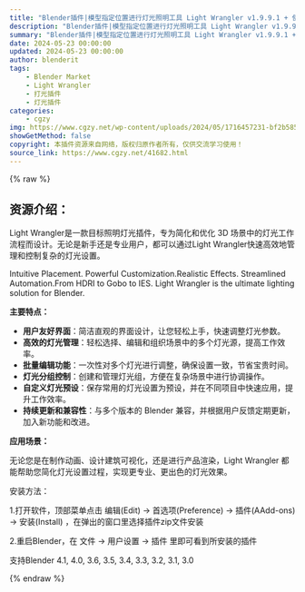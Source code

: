 ```yaml
---
title: "Blender插件|模型指定位置进行灯光照明工具 Light Wrangler v1.9.9.1 + 使用教程"
description: "Blender插件|模型指定位置进行灯光照明工具 Light Wrangler v1.9.9.1 + 使用教程"
summary: "Blender插件|模型指定位置进行灯光照明工具 Light Wrangler v1.9.9.1 + 使用教程"
date: 2024-05-23 00:00:00
updated: 2024-05-23 00:00:00
author: blenderit
tags: 
    - Blender Market
    - Light Wrangler
    - 打光插件
    - 灯光插件
categories:
    - cgzy
img: https://www.cgzy.net/wp-content/uploads/2024/05/1716457231-bf2b585aaeb7a04.webp
showGetMethod: false
copyright: 本插件资源来自网络，版权归原作者所有，仅供交流学习使用！
source_link: https://www.cgzy.net/41682.html
---
```


{% raw %}
<div class="wp-block-pandastudio-title"><div class="title_style_01"><h2 id="h2-0">资源介绍：</h2></div></div><p class="is-style-text-indent-2em">Light Wrangler是一款目标照明灯光插件，专为简化和优化 3D 场景中的灯光工作流程而设计。无论是新手还是专业用户，都可以通过Light Wrangler快速高效地管理和控制复杂的灯光设置。</p><p>Intuitive Placement. Powerful Customization.Realistic Effects. Streamlined Automation.From HDRI to Gobo to IES. Light Wrangler is the ultimate lighting solution for Blender.</p><p><strong>主要特点：</strong></p><ul>
<li><strong>用户友好界面</strong>：简洁直观的界面设计，让您轻松上手，快速调整灯光参数。</li>



<li><strong>高效的灯光管理</strong>：轻松选择、编辑和组织场景中的多个灯光源，提高工作效率。</li>



<li><strong>批量编辑功能</strong>：一次性对多个灯光进行调整，确保设置一致，节省宝贵时间。</li>



<li><strong>灯光分组控制</strong>：创建和管理灯光组，方便在复杂场景中进行协调操作。</li>



<li><strong>自定义灯光预设</strong>：保存常用的灯光设置为预设，并在不同项目中快速应用，提升工作效率。</li>



<li><strong>持续更新和兼容性</strong>：与多个版本的 Blender 兼容，并根据用户反馈定期更新，加入新功能和改进。</li>
</ul><p><strong>应用场景：</strong></p><p>无论您是在制作动画、设计建筑可视化，还是进行产品渲染，Light Wrangler 都能帮助您简化灯光设置过程，实现更专业、更出色的灯光效果。</p><div class="wp-block-pandastudio-title"><div class="title_style_01"><p>安装方法：</p></div></div><p>1.打开软件，顶部菜单点击 编辑(Edit) → 首选项(Preference) → 插件(AAdd-ons) → 安装(Install) ，在弹出的窗口里选择插件zip文件安装</p><p>2.重启Blender，在 文件 → 用户设置 → 插件 里即可看到所安装的插件</p><div class="wp-block-pandastudio-tips"><div class="tip success "><p>支持Blender 4.1, 4.0, 3.6, 3.5, 3.4, 3.3, 3.2, 3.1, 3.0</p>
</div></div>
<div style="display: none">cgzy</div>
{% endraw %}